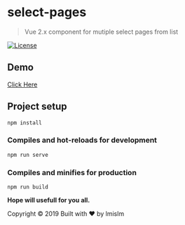 # select-pages

> Vue 2.x component for mutiple select pages from list

[![License](https://img.shields.io/github/license/lmislm/select-pages.svg?maxAge=3600)](https://github.com/lmislm/select-pages)

## Demo

[Click Here](https://lmislm.github.io/select-pages)

## Project setup
```
npm install
```

### Compiles and hot-reloads for development
```
npm run serve
```

### Compiles and minifies for production
```
npm run build
```

**Hope will usefull for you all.**

Copyright © 2019 Built with ❤️ by lmislm
